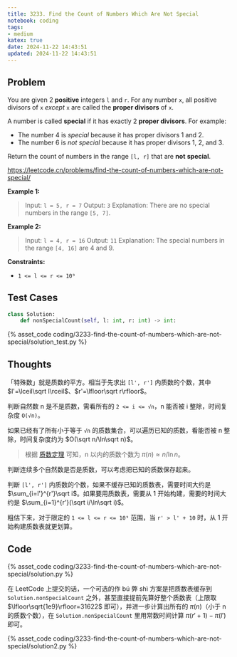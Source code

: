 ```yaml
---
title: 3233. Find the Count of Numbers Which Are Not Special
notebook: coding
tags:
- medium
katex: true
date: 2024-11-22 14:43:51
updated: 2024-11-22 14:43:51
---
```

## Problem

You are given 2 **positive** integers `l` and `r`. For any number `x`, all positive divisors of `x` _except_ `x` are called the **proper divisors** of `x`.

A number is called **special** if it has exactly 2 **proper divisors**. For example:

- The number 4 is _special_ because it has proper divisors 1 and 2.
- The number 6 is _not special_ because it has proper divisors 1, 2, and 3.

Return the count of numbers in the range `[l, r]` that are **not** **special**.

<https://leetcode.cn/problems/find-the-count-of-numbers-which-are-not-special/>

**Example 1:**

> Input: `l = 5, r = 7`
> Output: `3`
> Explanation:
> There are no special numbers in the range `[5, 7]`.

**Example 2:**

> Input: `l = 4, r = 16`
> Output: `11`
> Explanation:
> The special numbers in the range `[4, 16]` are 4 and 9.

**Constraints:**

- `1 <= l <= r <= 10⁹`

## Test Cases

``` python
class Solution:
    def nonSpecialCount(self, l: int, r: int) -> int:
```

{% asset_code coding/3233-find-the-count-of-numbers-which-are-not-special/solution_test.py %}

## Thoughts

「特殊数」就是质数的平方。相当于先求出 `[l', r']` 内质数的个数，其中 $l'=\lceil\sqrt l\rceil$、$r'=\lfloor\sqrt r\rfloor$。

判断自然数 n 是不是质数，需看所有的 `2 <= i <= √n`，n 能否被 i 整除，时间复杂度 `O(√n)`。

如果已经有了所有小于等于 `√n` 的质数集合，可以遍历已知的质数，看能否被 n 整除，时间复杂度约为 $O(\sqrt n/\ln\sqrt n)$。

> 根据 [质数定理](https://en.wikipedia.org/wiki/Prime_number_theorem) 可知，n 以内的质数个数为 $\pi(n)≈n/\ln n$。

判断连续多个自然数是否是质数，可以考虑把已知的质数保存起来。

判断 `[l', r']` 内质数的个数，如果不缓存已知的质数表，需要时间大约是 $\sum_{i=l'}^{r'}\sqrt i$。如果要用质数表，需要从 1 开始构建，需要的时间大约是 $\sum_{i=1}^{r'}(\sqrt i/\ln\sqrt i)$。

粗估下来，对于限定的 `1 <= l <= r <= 10⁹` 范围，当 `r' > l' + 10` 时，从 1 开始构建质数表就更划算。

## Code

{% asset_code coding/3233-find-the-count-of-numbers-which-are-not-special/solution.py %}

在 LeetCode 上提交的话，一个可选的作 bú 弊 shì 方案是把质数表缓存到 `Solution.nonSpecialCount` 之外，甚至直接提前先算好整个质数表（上限取 $\lfloor\sqrt{1e9}\rfloor=31622$ 即可），并进一步计算出所有的 $\pi(n)$（小于 n 的质数个数），在 `Solution.nonSpecialCount` 里用常数时间计算 $\pi(r'+1)-\pi(l')$ 即可。

{% asset_code coding/3233-find-the-count-of-numbers-which-are-not-special/solution2.py %}

